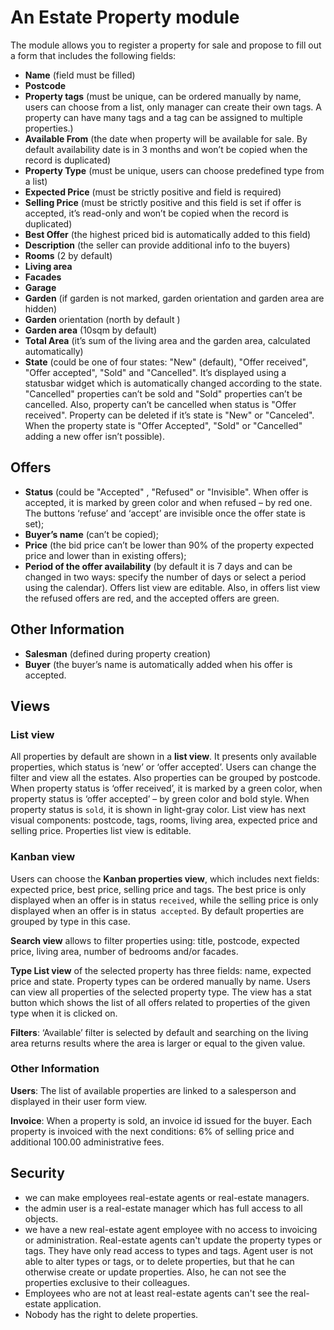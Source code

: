 # An Estate Property module

The module allows you to register a property for sale and propose to fill out a form that includes the following fields: 
-	**Name** (field must be filled)
-	**Postcode**
-	**Property tags** (must be unique, can be ordered manually by name, users can choose from a list, only manager can create their own tags. A property can have many tags and a tag can be assigned to multiple properties.)
-	**Available From** (the date when property will be available for sale. By default availability date is in 3 months and won’t be copied when the record is duplicated)
-	**Property Type** (must be unique, users can choose predefined type from a list)
-	**Expected Price** (must be strictly positive and field is required)
-	**Selling Price** (must be strictly positive and this field is set if offer is accepted, it’s read-only and won’t be copied when the record is duplicated)
-	**Best Offer** (the highest priced bid is automatically added to this field)
-	**Description** (the seller can provide additional info to the buyers)
-	**Rooms** (2 by default)
-	**Living area**
-	**Facades**
-	**Garage**
-	**Garden** (if garden is not marked, garden orientation and garden area are hidden)
-	**Garden** orientation (north by default )
-	**Garden area** (10sqm by default)
-	**Total Area** (it’s sum of the living area and the garden area, calculated automatically)
-	**State** (could be one of four states: "New" (default), "Offer received", "Offer accepted", "Sold" and "Cancelled". It’s displayed using a statusbar widget which is automatically changed according to the state. "Cancelled" properties can’t be sold and "Sold" properties can’t be cancelled.  Also, property can’t be cancelled when status is "Offer received".  Property can be deleted if it’s state is "New" or "Canceled".  When the property state is "Offer Accepted", "Sold" or "Cancelled" adding a new offer isn’t possible).

## Offers

-	**Status** (could be "Accepted" , "Refused" or "Invisible".  When offer is accepted, it is marked by green color and when refused – by red one. The buttons ‘refuse’ and ‘accept’  are invisible once the offer state is set);
-	**Buyer’s name** (can’t be copied);
-	**Price** (the bid price can’t be lower than 90% of the property expected price and lower than in existing offers);
-	**Period of the offer availability** (by default it is 7 days and can be changed in two ways:  specify the number of days or select a period using the calendar).
Offers list view are editable. Also, in offers list view the refused offers are red, and the accepted offers are green. 

## Other Information 

-	**Salesman** (defined during  property creation) 
-	**Buyer** (the buyer’s name is automatically added when his offer is accepted.

## Views

### List view
All properties by default are shown in a **list view**. It presents only available properties, which status is ‘new’ or ‘offer accepted’. Users can change the filter and view all the estates.  Also properties can be grouped by postcode. When property status is ‘offer received’, it is marked by a green color, when property status is ‘offer accepted’ – by green color and bold style. When property status is `sold`, it is shown in light-gray color. List view has next visual components:  postcode, tags, rooms, living area, expected price and selling price.  Properties list view is editable.

### Kanban view
Users can choose the **Kanban properties view**, which includes next fields: expected price, best price, selling price and tags. The best price is only displayed when an offer is in status  `received`, while the selling price is only displayed when an offer is in status` accepted`. By default properties are grouped by type in this case.

**Search view** allows to filter properties using: title, postcode, expected price, living area, number of bedrooms and/or facades.

**Type List view** of the selected property has three fields: name, expected price and state. Property types can be ordered manually by name. Users can view all properties of the selected property type. The view has a stat button which shows the list of all offers related to properties of the given type when it is clicked on.

**Filters**:  ‘Available’ filter is selected by default and searching on the living area returns results where the area is larger or equal to the given value.

### Other Information
**Users**:  The list of available properties are linked to a salesperson and displayed in their user form view.

**Invoice**: When a property is sold, an invoice id issued for the buyer. Each property is invoiced with the next conditions: 6% of selling price and additional 100.00 administrative fees.

## Security

 - we can make employees real-estate agents or real-estate managers.
 - the admin user is a real-estate manager which has full access to all objects.
 - we have a new real-estate agent employee with no access to invoicing or administration. Real-estate agents can't update the property types or tags. They have only read access to types and tags. Agent user is not able to alter types or tags, or to delete properties, but that he can otherwise create or update properties. Also, he can not see the properties exclusive to their colleagues.
 - Employees who are not at least real-estate agents can't see the real-estate application.
 - Nobody has the right to delete properties. 
